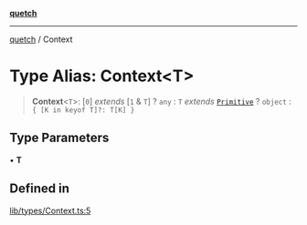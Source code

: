 [**quetch**](../README.md)

***

[quetch](../README.md) / Context

# Type Alias: Context\<T\>

> **Context**\<`T`\>: [`0`] *extends* [`1` & `T`] ? `any` : `T` *extends* [`Primitive`](Primitive.md) ? `object` : `{ [K in keyof T]?: T[K] }`

## Type Parameters

• **T**

## Defined in

[lib/types/Context.ts:5](https://github.com/nevoland/quetch/blob/6249acbaaaaaeed54f7d39c2e784b6176249eef9/lib/types/Context.ts#L5)
